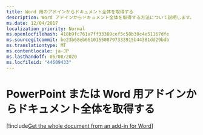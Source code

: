 ```yaml
---
title: Word 用のアドインからドキュメント全体を取得する
description: Word アドインからドキュメント全体を取得する方法について説明します。
ms.date: 12/04/2017
localization_priority: Normal
ms.openlocfilehash: 418b9fc761a7ff33389cef5c58b30c4e51167dfe
ms.sourcegitcommit: be23b68eb661015508797333915b44381dd29bdb
ms.translationtype: MT
ms.contentlocale: ja-JP
ms.lasthandoff: 06/08/2020
ms.locfileid: "44609433"
---
```

# <a name="get-the-whole-document-from-an-add-in-for-powerpoint-or-word"></a>PowerPoint または Word 用アドインからドキュメント全体を取得する

[!include[Get the whole document from an add-in for Word](../includes/file-get-the-whole-document-from-an-add-in-for-powerpoint-or-word.md)]
